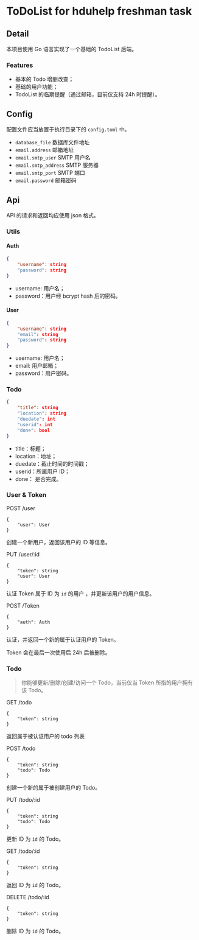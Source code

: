 # ToDoList for hduhelp freshman task

## Detail

本项目使用 Go 语言实现了一个基础的 TodoList 后端。

### Features

- 基本的 Todo 增删改查；
- 基础的用户功能；
- TodoList 的临期提醒（通过邮箱，目前仅支持 24h 时提醒）。

## Config

配置文件应当放置于执行目录下的 `config.toml` 中。

- `database_file` 数据库文件地址
- `email.address` 邮箱地址
- `email.smtp_user` SMTP 用户名
- `email.smtp_address` SMTP 服务器
- `email.smtp_port` SMTP 端口
- `email.password` 邮箱密码

## Api

API 的请求和返回均应使用 json 格式。

### Utils

#### Auth

```json
{
    "username": string
    "password": string
}
```

- username: 用户名；
- password：用户经 bcrypt hash 后的密码。

#### User 

```json
{
    "username": string
    "email": string
    "password": string
}
```

- username: 用户名；
- email: 用户邮箱；
- password：用户密码。

### Todo

```json
{
    "title": string
    "location": string
    "duedate": int
    "userid": int
    "done": bool
}
```

- title：标题；
- location：地址；
- duedate：截止时间的时间戳；
- userid：所属用户 ID；
- done： 是否完成。

### User & Token

POST /user

```
{
    "user": User
}
```

创建一个新用户，返回该用户的 ID 等信息。


PUT /user/:id

```
{
    "token": string
    "user": User
}
```

认证 Token 属于 ID 为 `id` 的用户 ，并更新该用户的用户信息。

POST /Token

```
{
    "auth": Auth
}
```

认证，并返回一个新的属于认证用户的 Token。

Token 会在最后一次使用后 24h 后被删除。

### Todo

> 你能够更新/删除/创建/访问一个 Todo，当前仅当 Token 所指的用户拥有该 Todo。

GET /todo

```
{
    "token": string
}
```

返回属于被认证用户的 todo 列表

POST /todo

```
{
    "token": string
    "todo": Todo
}
```

创建一个新的属于被创建用户的 Todo。

PUT /todo/:id

```
{
    "token": string
    "todo": Todo
}
```

更新 ID 为 `id` 的 Todo。

GET /todo/:id

```
{
    "token": string
}
```

返回 ID 为 `id` 的 Todo。

DELETE /todo/:id

```
{
    "token": string
}
```

删除 ID 为 `id` 的 Todo。
